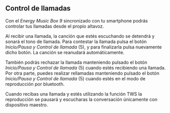 ## Control de llamadas

Con el *Energy Music Box 9* sincronizado con tu smartphone podrás controlar tus llamadas desde el propio altavoz.

Al recibir una llamada, la canción que estés escuchando se detendrá y sonará el tono de llamada. Para contestar la llamada pulsa el botón *Inicio/Pausa y Control de llamada* (5), y para finalizarla pulsa nuevamente dicho botón. La canción se reanudará automáticamente.

También podrás rechazar la llamada manteniendo pulsado el botón *Inicio/Pausa y Control de llamada* (5) cuando estés recibiendo una llamada. Por otra parte, puedes realizar rellamadas manteniendo pulsado el botón *Inicio/Pausa y Control de llamada* (5) cuando estés en el modo de reproducción por bluetooth.

Cuando recibas una llamada y estés utilizando la función TWS la reproducción se pausará y escucharas la conversación únicamente con dispositivo maestro.

